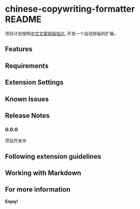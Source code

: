 # chinese-copywriting-formatter README

项目计划按照[中文文案排版指北](https://github.com/sparanoid/chinese-copywriting-guidelines), 开发一个自动排版的扩展。

## Features

## Requirements

## Extension Settings

## Known Issues

## Release Notes

### 0.0.0

项目开发中

## Following extension guidelines

## Working with Markdown

## For more information

**Enjoy!**
